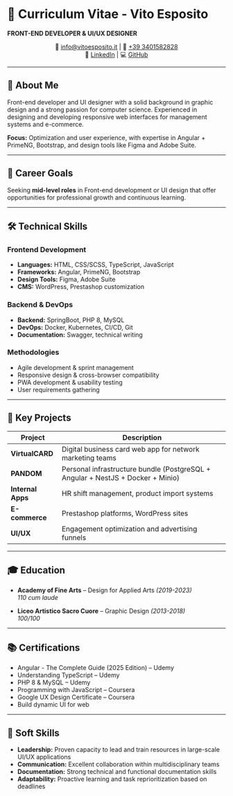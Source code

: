 # 📄 Curriculum Vitae - Vito Esposito

**FRONT-END DEVELOPER & UI/UX DESIGNER**

<div align="center">

📧 [info@vitoesposito.it](mailto:info@vitoesposito.it) | 📱 [+39 3401582828](wa.me/+393401582828)  
🔗 [LinkedIn](https://linkedin.com/in/vitoespo) | 💻 [GitHub](https://github.com/vitoespo)

</div>

---

## 👤 About Me

Front-end developer and UI designer with a solid background in graphic design and a strong passion for computer science. Experienced in designing and developing responsive web interfaces for management systems and e-commerce.

**Focus:** Optimization and user experience, with expertise in Angular + PrimeNG, Bootstrap, and design tools like Figma and Adobe Suite.

---

## 🎯 Career Goals

Seeking **mid-level roles** in Front-end development or UI design that offer opportunities for professional growth and continuous learning.

---

## 🛠️ Technical Skills

### **Frontend Development**
- **Languages:** HTML, CSS/SCSS, TypeScript, JavaScript
- **Frameworks:** Angular, PrimeNG, Bootstrap
- **Design Tools:** Figma, Adobe Suite
- **CMS:** WordPress, Prestashop customization

### **Backend & DevOps**
- **Backend:** SpringBoot, PHP 8, MySQL
- **DevOps:** Docker, Kubernetes, CI/CD, Git
- **Documentation:** Swagger, technical writing

### **Methodologies**
- Agile development & sprint management
- Responsive design & cross-browser compatibility
- PWA development & usability testing
- User requirements gathering

---

## 🚀 Key Projects

| Project | Description |
|---------|-------------|
| **VirtualCARD** | Digital business card web app for network marketing teams |
| **PANDOM** | Personal infrastructure bundle (PostgreSQL + Angular + NestJS + Docker + Minio) |
| **Internal Apps** | HR shift management, product import systems |
| **E-commerce** | Prestashop platforms, WordPress sites |
| **UI/UX** | Engagement optimization and advertising funnels |

---

## 🎓 Education

- **Academy of Fine Arts** – Design for Applied Arts *(2019-2023)*  
  *110 cum laude*

- **Liceo Artistico Sacro Cuore** – Graphic Design *(2013-2018)*  
  *100/100*

---

## 📚 Certifications

- Angular - The Complete Guide (2025 Edition) – Udemy
- Understanding TypeScript – Udemy  
- PHP 8 & MySQL – Udemy
- Programming with JavaScript – Coursera
- Google UX Design Certificate – Coursera
- Build dynamic UI for web

---

## 💼 Soft Skills

- **Leadership:** Proven capacity to lead and train resources in large-scale UI/UX applications
- **Communication:** Excellent collaboration within multidisciplinary teams
- **Documentation:** Strong technical and functional documentation skills
- **Adaptability:** Proactive learning and task reprioritization based on deadlines